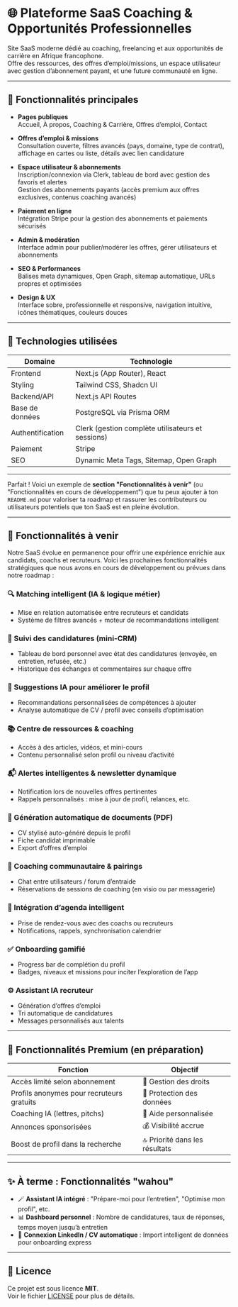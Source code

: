 # 🌐 Plateforme SaaS Coaching & Opportunités Professionnelles

Site SaaS moderne dédié au coaching, freelancing et aux opportunités de carrière en Afrique francophone.  
Offre des ressources, des offres d’emploi/missions, un espace utilisateur avec gestion d’abonnement payant, et une future communauté en ligne.

---

## 🚀 Fonctionnalités principales

- **Pages publiques**  
  Accueil, À propos, Coaching & Carrière, Offres d’emploi, Contact

- **Offres d’emploi & missions**  
  Consultation ouverte, filtres avancés (pays, domaine, type de contrat), affichage en cartes ou liste, détails avec lien candidature

- **Espace utilisateur & abonnements**  
  Inscription/connexion via Clerk, tableau de bord avec gestion des favoris et alertes  
  Gestion des abonnements payants (accès premium aux offres exclusives, contenus coaching avancés)

- **Paiement en ligne**  
  Intégration Stripe pour la gestion des abonnements et paiements sécurisés

- **Admin & modération**  
  Interface admin pour publier/modérer les offres, gérer utilisateurs et abonnements

- **SEO & Performances**  
  Balises meta dynamiques, Open Graph, sitemap automatique, URLs propres et optimisées

- **Design & UX**  
  Interface sobre, professionnelle et responsive, navigation intuitive, icônes thématiques, couleurs douces

---

## 🧱 Technologies utilisées

| Domaine          | Technologie                          |
|------------------|------------------------------------|
| Frontend         | Next.js (App Router), React        |
| Styling          | Tailwind CSS, Shadcn UI             |
| Backend/API      | Next.js API Routes                  |
| Base de données  | PostgreSQL via Prisma ORM           |
| Authentification | Clerk (gestion complète utilisateurs et sessions) |
| Paiement         | Stripe                            |
| SEO              | Dynamic Meta Tags, Sitemap, Open Graph |

---

Parfait ! Voici un exemple de **section "Fonctionnalités à venir"** (ou "Fonctionnalités en cours de développement") que tu peux ajouter à ton `README.md` pour valoriser ta roadmap et rassurer les contributeurs ou utilisateurs potentiels que ton SaaS est en pleine évolution.

---

## 🚧 Fonctionnalités à venir

Notre SaaS évolue en permanence pour offrir une expérience enrichie aux candidats, coachs et recruteurs. Voici les prochaines fonctionnalités stratégiques que nous avons en cours de développement ou prévues dans notre roadmap :

### 🔍 Matching intelligent (IA & logique métier)

* Mise en relation automatisée entre recruteurs et candidats
* Système de filtres avancés + moteur de recommandations intelligent

### 🧾 Suivi des candidatures (mini-CRM)

* Tableau de bord personnel avec état des candidatures (envoyée, en entretien, refusée, etc.)
* Historique des échanges et commentaires sur chaque offre

### 🧠 Suggestions IA pour améliorer le profil

* Recommandations personnalisées de compétences à ajouter
* Analyse automatique de CV / profil avec conseils d’optimisation

### 📚 Centre de ressources & coaching

* Accès à des articles, vidéos, et mini-cours
* Contenu personnalisé selon profil ou niveau d’activité

### 📬 Alertes intelligentes & newsletter dynamique

* Notification lors de nouvelles offres pertinentes
* Rappels personnalisés : mise à jour de profil, relances, etc.

### 🧾 Génération automatique de documents (PDF)

* CV stylisé auto-généré depuis le profil
* Fiche candidat imprimable
* Export d’offres d’emploi

### 👥 Coaching communautaire & pairings

* Chat entre utilisateurs / forum d’entraide
* Réservations de sessions de coaching (en visio ou par messagerie)

### 📅 Intégration d’agenda intelligent

* Prise de rendez-vous avec des coachs ou recruteurs
* Notifications, rappels, synchronisation calendrier

### ✅ Onboarding gamifié

* Progress bar de complétion du profil
* Badges, niveaux et missions pour inciter l’exploration de l’app

### ⚙️ Assistant IA recruteur

* Génération d’offres d’emploi
* Tri automatique de candidatures
* Messages personnalisés aux talents

---

## 💎 Fonctionnalités Premium (en préparation)

| Fonction                                  | Objectif                       |
| ----------------------------------------- | ------------------------------ |
| Accès limité selon abonnement             | 💼 Gestion des droits          |
| Profils anonymes pour recruteurs gratuits | 🔐 Protection des données      |
| Coaching IA (lettres, pitchs)             | 🤖 Aide personnalisée          |
| Annonces sponsorisées                     | 💰 Visibilité accrue           |
| Boost de profil dans la recherche         | 🔝 Priorité dans les résultats |

---

## ✨ À terme : Fonctionnalités "wahou"

* 🪄 **Assistant IA intégré** : "Prépare-moi pour l’entretien", "Optimise mon profil", etc.
* 📊 **Dashboard personnel** : Nombre de candidatures, taux de réponses, temps moyen jusqu’à entretien
* 🔗 **Connexion LinkedIn / CV automatique** : Import intelligent de données pour onboarding express

---

## 📖 Licence

Ce projet est sous licence **MIT**.  
Voir le fichier [LICENSE](./LICENSE) pour plus de détails.